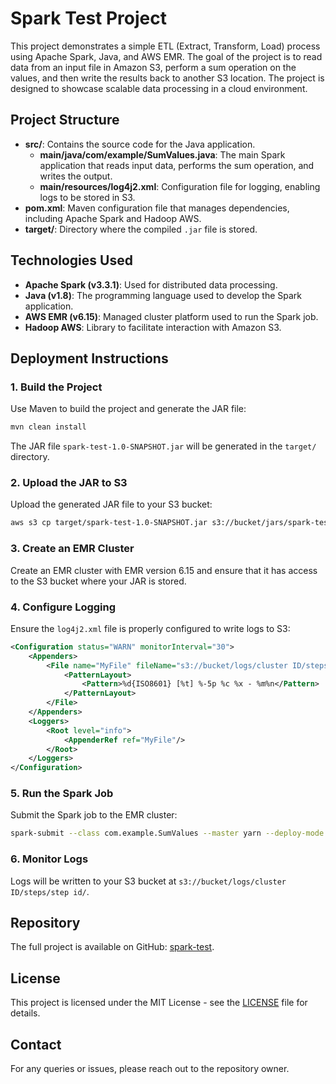 # Spark Test Project

This project demonstrates a simple ETL (Extract, Transform, Load) process using Apache Spark, Java, and AWS EMR. The goal of the project is to read data from an input file in Amazon S3, perform a sum operation on the values, and then write the results back to another S3 location. The project is designed to showcase scalable data processing in a cloud environment.

## Project Structure

- **src/**: Contains the source code for the Java application.
  - **main/java/com/example/SumValues.java**: The main Spark application that reads input data, performs the sum operation, and writes the output.
  - **main/resources/log4j2.xml**: Configuration file for logging, enabling logs to be stored in S3.
- **pom.xml**: Maven configuration file that manages dependencies, including Apache Spark and Hadoop AWS.
- **target/**: Directory where the compiled `.jar` file is stored.

## Technologies Used

- **Apache Spark (v3.3.1)**: Used for distributed data processing.
- **Java (v1.8)**: The programming language used to develop the Spark application.
- **AWS EMR (v6.15)**: Managed cluster platform used to run the Spark job.
- **Hadoop AWS**: Library to facilitate interaction with Amazon S3.

## Deployment Instructions

### 1. Build the Project

Use Maven to build the project and generate the JAR file:

```bash
mvn clean install
```

The JAR file `spark-test-1.0-SNAPSHOT.jar` will be generated in the `target/` directory.

### 2. Upload the JAR to S3

Upload the generated JAR file to your S3 bucket:

```bash
aws s3 cp target/spark-test-1.0-SNAPSHOT.jar s3://bucket/jars/spark-test-1.0-SNAPSHOT.jar
```

### 3. Create an EMR Cluster

Create an EMR cluster with EMR version 6.15 and ensure that it has access to the S3 bucket where your JAR is stored.

### 4. Configure Logging

Ensure the `log4j2.xml` file is properly configured to write logs to S3:

```xml
<Configuration status="WARN" monitorInterval="30">
    <Appenders>
        <File name="MyFile" fileName="s3://bucket/logs/cluster ID/steps/step id/spark-log.log">
            <PatternLayout>
                <Pattern>%d{ISO8601} [%t] %-5p %c %x - %m%n</Pattern>
            </PatternLayout>
        </File>
    </Appenders>
    <Loggers>
        <Root level="info">
            <AppenderRef ref="MyFile"/>
        </Root>
    </Loggers>
</Configuration>
```

### 5. Run the Spark Job

Submit the Spark job to the EMR cluster:

```bash
spark-submit --class com.example.SumValues --master yarn --deploy-mode cluster s3://bucket/jars/spark-test-1.0-SNAPSHOT.jar
```

### 6. Monitor Logs

Logs will be written to your S3 bucket at `s3://bucket/logs/cluster ID/steps/step id/`.

## Repository

The full project is available on GitHub: [spark-test](https://github.com/rubaiyat2009/spark-test).

## License

This project is licensed under the MIT License - see the [LICENSE](LICENSE) file for details.

## Contact

For any queries or issues, please reach out to the repository owner.
